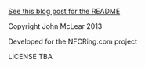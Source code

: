 [See this blog post for the README](http://mclear.co.uk/2013/06/30/object-measurement-with-webcam/)

Copyright
John McLear 2013

Developed for the NFCRing.com project

LICENSE
TBA
